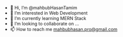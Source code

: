- 👋 Hi, I’m @mahbubHasanTamim
- 👀 I’m interested in Web Development
- 🌱 I’m currently learning MERN Stack
- 💞️ I’m looking to collaborate on ...
- 📫 How to reach me mahbubhasan.pro@gmail.com

<!---
Mahbub-Hasan-Tamim/Mahbub-Hasan-Tamim is a ✨ special ✨ repository because its `README.md` (this file) appears on your GitHub profile.
You can click the Preview link to take a look at your changes.
--->
